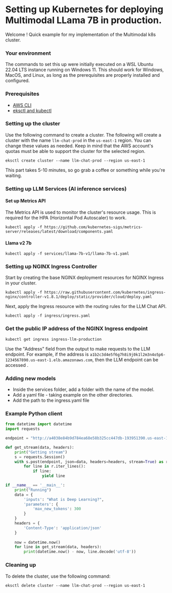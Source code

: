 # Setting up Kubernetes for deploying Multimodal LLama 7B in production.


Welcome ! Quick example for my implementation of the Multimodal k8s cluster. 

### Your environment
The commands to set this up were initially executed on a WSL Ubuntu 22.04 LTS instance running on Windows 11. This should work for Windows, MacOS, and Linux, as long as the prerequisites are properly installed and configured.

### Prerequisites
* [AWS CLI](https://docs.aws.amazon.com/cli/latest/userguide/cli-chap-install.html)
* [eksctl and kubectl](https://docs.aws.amazon.com/eks/latest/userguide/getting-started-eksctl.html)

### Setting up the cluster
Use the following command to create a cluster. The following will create a cluster with the name `llm-chat-prod` in the `us-east-1` region. You can change these values as needed. Keep in mind that the AWS account's quotas must be able to support the cluster for the selected region.
```Shell
eksctl create cluster --name llm-chat-prod --region us-east-1
```
This part takes 5-10 minutes, so go grab a coffee or something while you're waiting.

### Setting up LLM Services (AI inference services)

#### Set up Metrics API
The Metrics API is used to monitor the cluster's resource usage. This is required for the HPA (Horizontal Pod Autoscaler) to work.
```Shell
kubectl apply -f https://github.com/kubernetes-sigs/metrics-server/releases/latest/download/components.yaml
```

#### Llama v2 7b
```Shell
kubectl apply -f services/llama-7b-v1/llama-7b-v1.yaml
```

### Setting up NGINX Ingress Controller
Start by creating the base NGINX deployment resources for NGINX Ingress in your cluster.
```Shell
kubectl apply -f https://raw.githubusercontent.com/kubernetes/ingress-nginx/controller-v1.8.1/deploy/static/provider/cloud/deploy.yaml
```

Next, apply the Ingress resource with the routing rules for the LLM Chat API.
```Shell
kubectl apply -f ingress/ingress.yaml
```

### Get the public IP address of the NGINX Ingress endpoint
```Shell
kubectl get ingress ingress-llm-production
```

Use the "Address" field from the output to make requests to the LLM endpoint. For example, if the address is `a1b2c3d4e5f6g7h8i9j0k1l2m3n4o5p6-1234567890.us-east-1.elb.amazonaws.com`, then the LLM endpoint can be accessed .


### Adding new models 

- Inside the services folder, add a folder with the name of the model. 
- Add a yaml file - taking example on the other directories.
- Add the path to the ingress.yaml file 

### Example Python client

```Python
from datetime import datetime
import requests

endpoint = "http://a4038e84b9d784ea68e58b325cc447db-193951390.us-east-1.elb.amazonaws.com/llama-v2-13b-quantized/generate_stream" # 

def get_stream(data, headers):
    print("Getting stream")
    s = requests.Session()
    with s.post(endpoint, json=data, headers=headers, stream=True) as r:
        for line in r.iter_lines():
            if line:
                yield line

if __name__ == '__main__':
    print("Running")
    data = {
        'inputs': "What is Deep Learning?",
        'parameters': {
            'max_new_tokens': 300
        }
    }
    headers = {
        'Content-Type': 'application/json'
    }
    
    now = datetime.now()
    for line in get_stream(data, headers):
        print(datetime.now() - now, line.decode('utf-8'))
```

### Cleaning up
To delete the cluster, use the following command:
```Shell
eksctl delete cluster --name llm-chat-prod --region us-east-1
```
